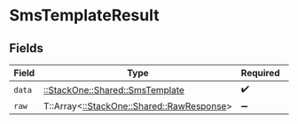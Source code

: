 # SmsTemplateResult


## Fields

| Field                                                                           | Type                                                                            | Required                                                                        | Description                                                                     |
| ------------------------------------------------------------------------------- | ------------------------------------------------------------------------------- | ------------------------------------------------------------------------------- | ------------------------------------------------------------------------------- |
| `data`                                                                          | [::StackOne::Shared::SmsTemplate](../../models/shared/smstemplate.md)           | :heavy_check_mark:                                                              | N/A                                                                             |
| `raw`                                                                           | T::Array<[::StackOne::Shared::RawResponse](../../models/shared/rawresponse.md)> | :heavy_minus_sign:                                                              | N/A                                                                             |